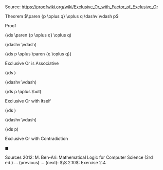 # 

Source: https://proofwiki.org/wiki/Exclusive_Or_with_Factor_of_Exclusive_Or

Theorem
$\paren {p \oplus q} \oplus q \dashv \vdash p$


Proof













\(\ds \paren {p \oplus q} \oplus q\)

\(\dashv \vdash\)







\(\ds p \oplus \paren {q \oplus q}\)





Exclusive Or is Associative














\(\ds \)

\(\dashv \vdash\)







\(\ds p \oplus \bot\)





Exclusive Or with Itself














\(\ds \)

\(\dashv \vdash\)







\(\ds p\)





Exclusive Or with Contradiction



$\blacksquare$


Sources
2012: M. Ben-Ari: Mathematical Logic for Computer Science (3rd ed.) ... (previous) ... (next): $\S 2.10$: Exercise $2.4$




